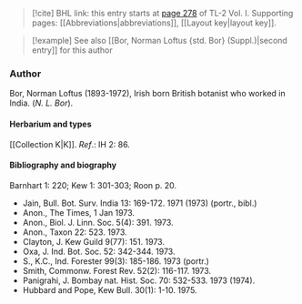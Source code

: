 > [!cite] BHL link: this entry starts at [page 278](https://www.biodiversitylibrary.org/item/103414#page/326/mode/1up) of TL-2 Vol. I.
> Supporting pages: [[Abbreviations|abbreviations]], [[Layout key|layout key]].

> [!example] See also [[Bor, Norman Loftus {std. Bor} (Suppl.)|second entry]] for this author

### Author

Bor, Norman Loftus (1893-1972), Irish born British botanist who worked in India. (*N. L. Bor*).

#### Herbarium and types

[[Collection K|K]].
*Ref*.: IH 2: 86.

#### Bibliography and biography

Barnhart 1: 220; Kew 1: 301-303; Roon p. 20.
- Jain, Bull. Bot. Surv. India 13: 169-172. 1971 (1973) (portr., bibl.)
- Anon., The Times, 1 Jan 1973.
- Anon., Biol. J. Linn. Soc. 5(4): 391. 1973.
- Anon., Taxon 22: 523. 1973.
- Clayton, J. Kew Guild 9(77): 151. 1973.
- Oxa, J. Ind. Bot. Soc. 52: 342-344. 1973.
- S., K.C., Ind. Forester 99(3): 185-186. 1973 (portr.)
- Smith, Commonw. Forest Rev. 52(2): 116-117. 1973.
- Panigrahi, J. Bombay nat. Hist. Soc. 70: 532-533. 1973 (1974).
- Hubbard and Pope, Kew Bull. 30(1): 1-10. 1975.

